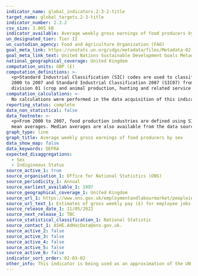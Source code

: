 ```yaml
---
indicator_name: global_indicators.2-3-2-title
target_name: global_targets.2-3-title
indicator_number: 2.3.2
csv_size: 3.005 kB
indicator_available: Average weekly gross earnings of food producers by sex
un_designated_tier: Tier II
un_custodian_agency: Food and Agriculture Organization (FAO)
goal_meta_link: https://unstats.un.org/sdgs/metadata/files/Metadata-02-03-02.pdf
goal_meta_link_text: United Nations Sustainable Development Goals Metadata (PDF 4.0 MB)
national_geographical_coverage: United Kingdom
computation_units: GBP (£)
computation_definitions: >-
  <p>Standard Industrial Classification (SIC) codes are used to classify business establishments and other statistical units by the type of economic activity in which they are engaged.</p><p>Food production industries are defined using Standard Industrial Classification 2003 (SIC03) from
  2000 to 2007 and Standard Industrial Classification 2007 (SIC07) from 2008 onwards.</p><p>For years 2000 to 2007, SIC03 division 01 (agriculture, hunting and related service activities) and 05 (fishing, fish farming and related service activities) are used. For years 2008 onwards, SIC07
  division 01 (crop and animal production, hunting and related service activities) and 03 (fishing and aquaculture) are used. Therefore, data from 2008 onwards should not be directly compared to earlier data.</p>
computation_calculations: >-
  No calculations were performed in the data acquisition of this indicator as appropriate data was readily available in the final format specified by this indicator. For insight into the details of potential calculations please refer to the original source metadata or source contact.
reporting_status: complete
data_non_statistical: false
data_footnote: >-
  <p>From 2000 to 2007, food production industries are defined using SIC03. From 2008, food production industries are defined using SIC07. Please see defintions section for further information.</p><p>Please note, the figures for 2021 are provisional values.</p><p> The figures diplayed are
  mean averages. Median averages are also available from the data source.</p>
graph_type: line
graph_title: Average weekly gross earnings of food producers by sex
data_show_map: false
data_keywords: DEFRA
expected_disaggregations:
  - Sex
  - Indigineous Status
source_active_1: true
source_organisation_1: Office for National Statistics (ONS)
source_periodicity_1: Annual  
source_earliest_available_1: 1997
source_geographical_coverage_1: United Kingdom
source_url_1: https://www.ons.gov.uk/employmentandlabourmarket/peopleinwork/earningsandworkinghours/adhocs/14616estimatesofgrossweeklypayforemployeejobsinfoodproductionindustriesuk2016to2021
source_url_text_1: Estimates of gross weekly pay (£) for employee jobs in food production industries - UK, 2016 to 2021
source_release_date_1: 11/05/2022
source_next_release_1: TBC
source_statistical_classification_1: National Statistic
source_contact_1: ASHE.AdHocData@ons.gov.uk.
source_active_2: false
source_active_3: false
source_active_4: false
source_active_5: false
source_active_6: false
indicator_sort_order: 02-03-02
other_info: This indicator is being used as an approximation of the UN SDG Indicator. Where possible, we will work to identify or develop UK data to meet the global indicator specification. This indicator has not been identified in collaboration with topic experts.
---
```

